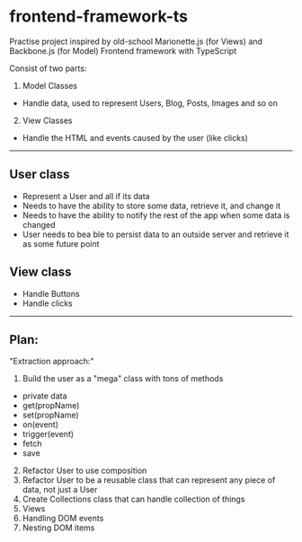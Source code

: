 # frontend-framework-ts

Practise project inspired by old-school Marionette.js (for Views) and Backbone.js (for Model)
Frontend framework with TypeScript

Consist of two parts:

1. Model Classes

- Handle data, used to represent Users, Blog, Posts, Images and so on

2. View Classes

- Handle the HTML and events caused by the user (like clicks)

---

## User class

- Represent a User and all if its data
- Needs to have the ability to store some data, retrieve it, and change it
- Needs to have the ability to notify the rest of the app when some data is changed
- User needs to bea ble to persist data to an outside server and retrieve it as some future point

## View class

- Handle Buttons
- Handle clicks

---

## Plan:

"Extraction approach:"

1. Build the user as a "mega" class with tons of methods

- private data
- get(propName)
- set(propName)
- on(event)
- trigger(event)
- fetch
- save

2. Refactor User to use composition
3. Refactor User to be a reusable class that can represent any piece of data, not just a User
4. Create Collections class that can handle collection of things
5. Views
6. Handling DOM events
7. Nesting DOM items
